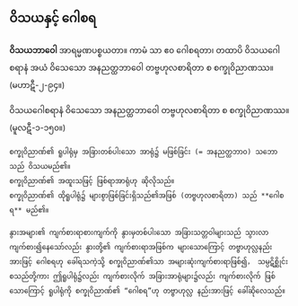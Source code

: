 ## ဝိသယနှင့် ဂေါစရ

**ဝိသယဘာဝေါ** အာရမ္မဏပစ္စယတာ။ ကာမံ သာ ဧ၀ ဂေါစရတာ၊ တထာပိ ဝိသယဂေါစရာနံ အယံ ဝိသေသော အနညတ္ထဘာဝေါ တဗ္ဗဟုလစာရိတာ စ စက္ခုဝိညာဏဿ။ (မဟာဋီ-၂-၉၄။)

ဝိသယဂေါစရာနံ ဝိသေသော အနညတ္ထဘာဝေါ တဗ္ဗဟုလစာရိတာ စ စက္ခုဝိညာဏဿ။
(မူလဋီ-၁-၁၅၀။)

    စက္ခုဝိညာဏ်၏ ရူပါရုံမှ အခြားတစ်ပါးသော အာရုံ၌ မဖြစ်ခြင်း (= အနညတ္ထဘာ၀) သဘောသည် ဝိသယမည်၏။ 
    စက္ခုဝိညာဏ်၏ အထူးသဖြင့် ဖြစ်ရာအာရုံဟု ဆိုလိုသည်။ 
    စက္ခုဝိညာဏ်၏ ထိုရူပါရုံ၌ များစွာဖြစ်ခြင်းရှိသည်၏အဖြစ် (တဗ္ဗဟုလစာရိတာ) သည် **ဂေါစရ** မည်၏။

    နွားအများ၏ ကျက်စားရာစားကျက်ကို နွားမှတစ်ပါးသော အခြားသတ္တဝါများသည် သွားလာကျက်စား၍နေသော်လည်း နွားတို့၏ ကျက်စားရာအဖြစ်က များသောကြောင့် တဗ္ဗာဟုလ္လနည်းအားဖြင့် ဂေါစရဟု ခေါ်ရသကဲ့သို့ စက္ခုဝိညာဏ်၏သာ အများဆုံးကျက်စားရာဖြစ်၍， သမ္ပဋိစ္ဆိုင်း စသည်တို့ကား ဤရူပါရုံ၌လည်း ကျက်စားလိုက် အခြားအာရုံများ၌လည်း ကျက်စားလိုက် ဖြစ်သောကြောင့် ရူပါရုံကို စက္ခုဝိညာဏ်၏ “ဂေါစရ”ဟု တဗ္ဗာဟုလ္လ နည်းအားဖြင့် ခေါ်ဆိုလေသည်။